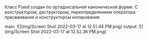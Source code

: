 Класс Fixed создан по ортадоксальной канонической форме.
С конструктором, деструктором, переопределением оператора присваивания и конструктором копирования.

main:
![](img/Screen Shot 2022-03-17 at 12.51.44 PM.png)
output:
![](img/Screen Shot 2022-03-17 at 12.52.36 PM.png)
